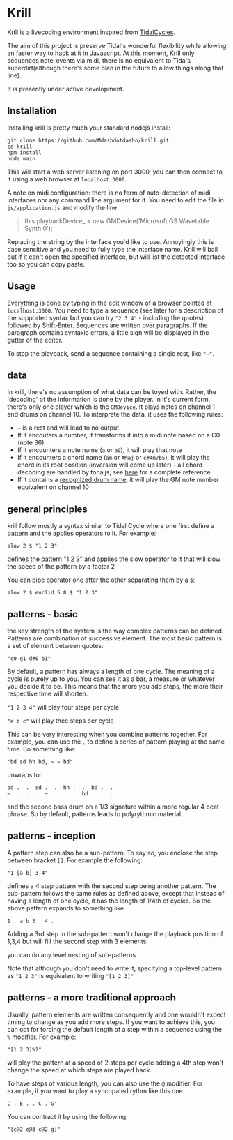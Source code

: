 Krill
=====
Krill is a livecoding environment inspired from [TidalCycles](https://tidalcycles.org). 

The aim of this project is preserve Tidal's wonderful flexibility while allowing an faster way to hack at it in Javascript. At this moment, Krill only sequences note-events via midi, there is no equivalent to Tida's superdirt(although there's some plan in the future to allow things along that line).

It is presently under active development.

## Installation

Installing krill is pretty much your standard nodejs install:

```
git clone https://github.com/Mdashdotdashn/krill.git
cd krill
npm install
node main
```

This will start a web server listening on port 3000, you can then connect to it using a web browser at `localhost:3000`.

A note on midi configuration: there is no form of auto-detection of midi interfaces nor any command line argument for it. You need to edit the file in `js/application.js` and modify the line

>   this.playbackDevice_ = new GMDevice('Microsoft GS Wavetable Synth 0');

Replacing the string by the interface you'd like to use. Annoyingly this is case sensitive and you need to fully type the interface name. Krill will bail out if it can't open the specified interface, but will list the detected interface too so you can copy paste.

## Usage

Everything is done by typing in the edit window of a browser pointed at `localhost:3000`. You need to type a sequence (see later for a description of the supported syntax but you can try `"2 3 4"` - including the quotes) followed by Shift-Enter. Sequences are written over paragraphs. If the paragraph contains syntaxic errors, a little sign will be displayed in the gutter of the editor.

To stop the playback, send a sequence containing a single rest, like `"~"`.

## data

In krill, there's no assumption of what data can be toyed with. Rather, the 'decoding' of the information is done by the player. In it's current form, there's only one player which is the `GMDevice`. It plays notes on channel 1 and drums on channel 10. To interprete the data, it uses the following rules:
* `~` is a rest and will lead to no output
* If it encouters a number, it transforms it into a midi note based on a C0 (note 36)
* If it encounters a note name (`a` or `a0`), it will play that note
* If it encounters a chord name (`am` or `AMaj` or `c#4m7b5`), it will play the chord in its root position (inversion will come up later) - all chord decoding are handled by tonaljs, see [here](https://github.com/tonaljs/v2/blob/master/packages/dictionary/data/chords.json) for a complete reference
* If it contains a [recognized drum name](https://github.com/Mdashdotdashn/krill/blob/master/js/music/conversion.js#L5), it will play the GM note number equivalent on channel 10

## general principles

krill follow mostly a syntax similar to Tidal Cycle where one first define a pattern and the applies operators to it. For example:

```
slow 2 $ "1 2 3"
```

defines the pattern "1 2 3" and applies the slow operator to it that will slow the speed of the pattern by a factor 2

You can pipe operator one after the other separating them by a `$`:

```
slow 2 $ euclid 5 8 $ "1 2 3"
```

## patterns - basic

the key strength of the system is the way complex patterns can be defined. Patterns are combination of successive element. The most basic pattern is a set of element between quotes:

```
"c0 g1 d#0 b1"
```

By default, a pattern has always a length of one cycle. The meaning of a cycle is purely up to you. You can see it as a bar, a measure or whatever you decide it to be. This means that the more you add steps, the more their respective time will shorten.

`"1 2 3 4"` will play four steps per cycle

`"a b c"` will play thee steps per cycle

This can be very interesting when you combine patterns together. For example, you can use the `,` to define a series of pattern playing at the same time. So something like:

```
"bd sd hh bd, ~ ~ bd"
```

unwraps to:

```
bd .  .  sd .  .  hh .  .  bd .  .
~  .  .  .  ~  .  .  .  bd .  .  .
```

and the second bass drum on a 1/3 signature within a more regular 4 beat phrase. So by default, patterns leads to polyrythmic material.

## patterns - inception

A pattern step can also be a sub-pattern. To say so, you enclose the step between bracket `[]`. For example the following:

```
"1 [a b] 3 4"
```

defines a 4 step pattern with the second step being another pattern. The sub-pattern follows the same rules as defined above, except that instead of having a length of one cycle, it has the length of 1/4th of cycles. So the above pattern expands to something like

```
1 . a b 3 . 4 .
```

Adding a 3rd step in the sub-pattern won't change the playback position of 1,3,4 but will fill the second step with 3 elements.

you can do any level nesting of sub-patterns.

Note that although you don't need to write it, specifying a top-level pattern as `"1 2 3"` is equivalent to writing `"[1 2 3]"`

## patterns - a more traditional approach

Usually, pattern elements are written consequently and one wouldn't expect timing to change as you add more steps. If you want to achieve this, you can opt for forcing the default length of a step within a sequence using the `%` modifier. For example:

```
"[1 2 3]%2"
```

will play the pattern at a speed of 2 steps per cycle adding a 4th step won't change the speed at which steps are played back.

To have steps of various length, you can also use the `@` modifier. For example, if you want to play a syncopated rythm like this one

```
C . E . . C . G"
```

You can contract it by using the following:

```
"[c@2 e@3 c@2 g]"
```
